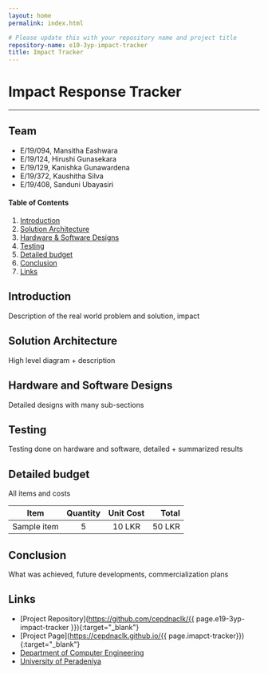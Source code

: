 ```yaml
---
layout: home
permalink: index.html

# Please update this with your repository name and project title
repository-name: e19-3yp-impact-tracker
title: Impact Tracker
---
```


[comment]: # "This is the standard layout for the project, but you can clean this and use your own template"

# Impact Response Tracker

---

## Team
-  E/19/094, Mansitha Eashwara
-  E/19/124, Hirushi Gunasekara
-  E/19/129, Kanishka Gunawardena
-  E/19/372, Kaushitha Silva
-  E/19/408, Sanduni Ubayasiri
  

<!-- Image (photo/drawing of the final hardware) should be here -->

<!-- This is a sample image, to show how to add images to your page. To learn more options, please refer [this](https://projects.ce.pdn.ac.lk/docs/faq/how-to-add-an-image/) -->

<!-- ![Sample Image](./images/sample.png) -->

#### Table of Contents
1. [Introduction](#introduction)
2. [Solution Architecture](#solution-architecture )
3. [Hardware & Software Designs](#hardware-and-software-designs)
4. [Testing](#testing)
5. [Detailed budget](#detailed-budget)
6. [Conclusion](#conclusion)
7. [Links](#links)

## Introduction

Description of the real world problem and solution, impact


## Solution Architecture

High level diagram + description

## Hardware and Software Designs

Detailed designs with many sub-sections

## Testing

Testing done on hardware and software, detailed + summarized results

## Detailed budget

All items and costs

| Item          | Quantity  | Unit Cost  | Total  |
| ------------- |:---------:|:----------:|-------:|
| Sample item   | 5         | 10 LKR     | 50 LKR |

## Conclusion

What was achieved, future developments, commercialization plans

## Links

- [Project Repository](https://github.com/cepdnaclk/{{ page.e19-3yp-impact-tracker }}){:target="_blank"}
- [Project Page](https://cepdnaclk.github.io/{{ page.imapct-tracker}}){:target="_blank"}
- [Department of Computer Engineering](http://www.ce.pdn.ac.lk/)
- [University of Peradeniya](https://eng.pdn.ac.lk/)

[//]: # (Please refer this to learn more about Markdown syntax)
[//]: # (https://github.com/adam-p/markdown-here/wiki/Markdown-Cheatsheet)
